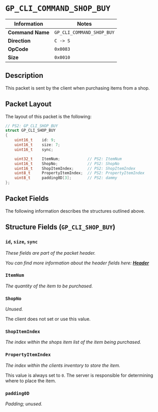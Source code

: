 # `GP_CLI_COMMAND_SHOP_BUY`

| Information               | Notes |
|---                        |---    |
| **Command Name**          | `GP_CLI_COMMAND_SHOP_BUY` |
| **Direction**             | `C -> S` |
| **OpCode**                | `0x0083` |
| **Size**                  | `0x0010` |

## Description

This packet is sent by the client when purchasing items from a shop.

## Packet Layout

The layout of this packet is the following:

```cpp
// PS2: GP_CLI_SHOP_BUY
struct GP_CLI_SHOP_BUY
{
    uint16_t    id: 9;
    uint16_t    size: 7;
    uint16_t    sync;

    uint32_t    ItemNum;            // PS2: ItemNum
    uint16_t    ShopNo;             // PS2: ShopNo
    uint16_t    ShopItemIndex;      // PS2: ShopItemIndex
    uint8_t     PropertyItemIndex;  // PS2: PropertyItemIndex
    uint8_t     padding0D[3];       // PS2: dammy
};
```

## Packet Fields

The following information describes the structures outlined above.

## Structure Fields (`GP_CLI_SHOP_BUY`)

### `id`, `size`, `sync`

_These fields are part of the packet header._

_You can find more information about the header fields here: [**Header**](/world/HEADER.md)_

### `ItemNum`

_The quantity of the item to be purchased._

### `ShopNo`

_Unused._

The client does not set or use this value.

### `ShopItemIndex`

_The index within the shops item list of the item being purchased._

### `PropertyItemIndex`

_The index within the clients inventory to store the item._

This value is always set to `0`. The server is responsible for determining where to place the item.

### `padding0D`

_Padding; unused._

